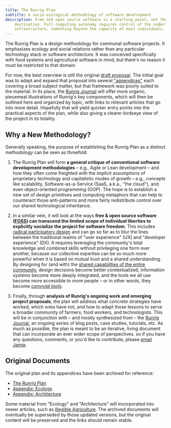 ```yaml
---
title: The Runrig Plan
subtitle: A socio-ecological methodology of software development
description: Free and open source software is a starting point, not the
    destination. Full computing autonomy requires control of the underlying
    infrastructure, something beyond the capacity of most individuals.
---
```


The Runrig Plan is a design methodology for communal software projects. It
emphasizes ecology and social relations rather than any particular technology
stack or software architecture. It was conceived specifically with food systems
and agricultural software in mind, but there's no reason it must be restricted
to that domain.

For now, the best overview is still the original [draft proposal]. The initial
goal was to adapt and expand that proposal into several ["appendices"] each
covering a broad subject matter, but that framework was poorly suited to the
material. In its place, the [Runrig Journal] will offer more organic, piecemeal
illustrations of Runrig's key components, which will then be outlined here and
organized by topic, with links to relevant articles that go into more detail.
Hopefully that will yield quicker entry points into the practical aspects of the
plan, while also giving a clearer birdseye view of the project in its totality.

[draft proposal]: /posts/the-runrig-plan-for-socio-ecological-design.md
["appendices"]: #original-documents
[Runrig Journal]: /journal.md

## Why a New Methodology?
Generally speaking, the purpose of establishing the Runrig Plan as a distinct
methodology can be seen as threefold:

1. The Runrig Plan will form __a general critique of conventional software
   development methodologies__ – e.g., Agile or Lean development – and how they
   often come freighted with the implicit assumptions of proprietary technology
   and capitalistic modes of growth – e.g., concepts like scalability,
   Software-as-a-Service (SaaS, a.k.a., "the cloud"), and even object-oriented
   programming (OOP). The hope is to establish a new set of design primitives
   and computing metaphors that can help to counteract those anti-patterns and
   more fairly redistribute control over our shared technological inheritance.

2. In a similar vein, it will look at the ways __free & open source software
   ([FOSS]) can transcend the limited scope of _individual_ liberties to
   explicitly _socialize_ the project for software freedom__. This includes
   [radical participatory design] and can go so far as to blur the lines between
   the traditional realms of "user experience" (UX) and "developer experience"
   (DX). It requires leveraging the community's total knowledge and combined
   skills without privileging one form over another, because our collective
   expertise can be so much more powerful when it is based on mutual trust and a
   shared understanding. By designing for (and with) the [shared capabilities of
   the entire community], design decisions become better contextualized,
   information systems become more deeply integrated, and the tools we all use
   become more accessible to more people – or in other words, they become
   _[convivial tools]_.

3. Finally, through __analysis of Runrig's ongoing work and emerging project
   proposals__, the plan will address what concrete strategies have worked,
   which ones have not, and how to adapt those lessons to serve a broader
   community of farmers, food workers, and technologists. This will be in
   conjunction with – and mostly synthesized from – the [Runrig Journal], an
   ongoing series of blog posts, case studies, tutorials, etc. As much as
   possible, the plan is meant to be an iterative, living document that can
   incorporate an ever wider scope of perspectives. so if you have any
   questions, comments, or you'd like to contribute, please [email Jamie].

[FOSS]: https://www.gnu.org/philosophy/floss-and-foss.html
[radical participatory design]: https://doi.org/10.1017/dsj.2022.24
[shared capabilities of the entire community]:
    https://lu.is/2016/03/free-as-in-my-libreplanet-2016-talk/
[convivial tools]: https://archive.org/details/illich-conviviality/
[email Jamie]: mailto:jamie@runrig.org

## Original Documents
The original plan and its appendices have been archived for reference:

- [The Runrig Plan]
- [Appendix: Ecology]
- [Appendix: Architecture]

Some material from "Ecology" and "Architecture" will incorporated into newer
articles, such as [Illegible Agriculture]. The archived documents will
eventually be superseded by those updated versions, but the original content
will be preserved and the links should remain stable.

[The Runrig Plan]: /posts/the-runrig-plan-for-socio-ecological-design.md
[Appendix: Ecology]: /posts/the-runrig-plan-appendix-ecology.md
[Appendix: Architecture]: /posts/the-runrig-plan-appendix-architecture.md
[Illegible Agriculture]: /posts/illegible-agriculture.md
